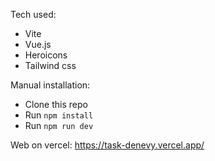 Tech used:
- Vite
- Vue.js
- Heroicons
- Tailwind css

Manual installation:
  - Clone this repo
  - Run `npm install`
  - Run `npm run dev`


Web on vercel:
https://task-denevy.vercel.app/
